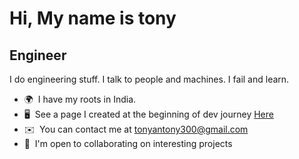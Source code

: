 Hi, My name is tony
============================

Engineer
--------
I do engineering stuff. I talk to people and machines. I fail and learn.


*   🌍  I have my roots in India.
*   🖥️  See a page I created at the beginning of dev journey [Here](http://tonyantony300.github.io/portfolio/)
*   ✉️  You can contact me at [tonyantony300@gmail.com](mailto:tonyantony300@gmail.com)
*   🤝  I'm open to collaborating on interesting projects








